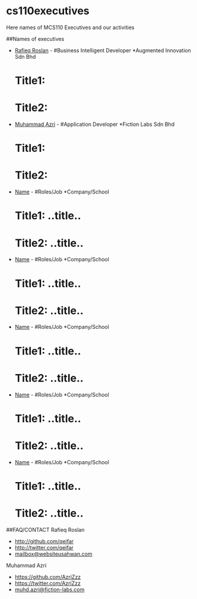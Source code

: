 # cs110executives
Here names of MCS110 Executives and our activities

##Names of executives
* [Rafieq Roslan](https://www.linkedin.com/in/rafieq-roslan/) - #Business Intelligent Developer *Augmented Innovation Sdn Bhd<br>
    # Title1:
    # Title2:
* [Muhammad Azri](https://www.linkedin.com/in/azrizzz/) - #Application Developer *Fiction Labs Sdn Bhd<br>
    # Title1: 
    # Title2: 
* [Name](linkedin) - #Roles/Job *Company/School<br>
    # Title1: ..title..
    # Title2: ..title..
* [Name](linkedin) - #Roles/Job *Company/School<br>
    # Title1: ..title..
    # Title2: ..title..
* [Name](linkedin) - #Roles/Job *Company/School<br>
    # Title1: ..title..
    # Title2: ..title..
* [Name](linkedin) - #Roles/Job *Company/School<br>
    # Title1: ..title..
    # Title2: ..title..
* [Name](linkedin) - #Roles/Job *Company/School<br>
    # Title1: ..title..
    # Title2: ..title..


##FAQ/CONTACT
Rafieq Roslan

- http://github.com/qeifar
- http://twitter.com/qeifar
- mailbox@websiteusahwan.com

Muhammad Azri

- https://github.com/AzriZzz
- https://twitter.com/AzriZzz
- muhd.azri@fiction-labs.com
 
